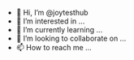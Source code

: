- 👋 Hi, I’m @joytesthub
- 👀 I’m interested in ...
- 🌱 I’m currently learning ...
- 💞️ I’m looking to collaborate on ...
- 📫 How to reach me ...

<!---
joytesthub/joytesthub is a ✨ special ✨ repository because its `README.md` (this file) appears on your GitHub profile.
You can click the Preview link to take a look at your changes.
--->
